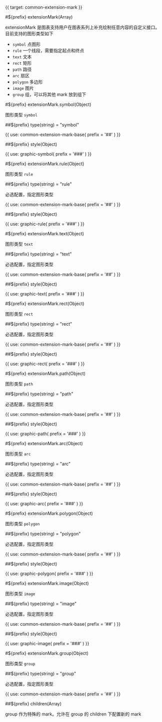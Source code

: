 {{ target: common-extension-mark }}

<!-- IExtensionMarkSpec -->

#${prefix} extensionMark(Array)

extensionMark 是图表支持用户在图表系列上补充绘制任意内容的自定义接口。目前支持的图形类型如下

- `symbol` 点图形
- `rule` 一个线段，需要指定起点和终点
- `text` 文本
- `rect` 矩形
- `path` 路径
- `arc` 扇区
- `polygon` 多边形
- `image` 图片
- `group` 组，可以将其他 mark 放到组下

#${prefix} extensionMark.symbol(Object)

图形类型 `symbol`

##${prefix} type(string) = "symbol"

{{ use: common-extension-mark-base(
  prefix = '##'
) }}

##${prefix} style(Object)

{{ use: graphic-symbol(
  prefix = '###'
) }}

#${prefix} extensionMark.rule(Object)

图形类型 `rule`

##${prefix} type(string) = "rule"

必选配置，指定图形类型

{{ use: common-extension-mark-base(
  prefix = '##'
) }}

##${prefix} style(Object)

{{ use: graphic-rule(
  prefix = '###'
) }}

#${prefix} extensionMark.text(Object)

图形类型 `text`

##${prefix} type(string) = "text"

必选配置，指定图形类型

{{ use: common-extension-mark-base(
  prefix = '##'
) }}

##${prefix} style(Object)

{{ use: graphic-text(
  prefix = '###'
) }}

#${prefix} extensionMark.rect(Object)

图形类型 `rect`

##${prefix} type(string) = "rect"

必选配置，指定图形类型

{{ use: common-extension-mark-base(
  prefix = '##'
) }}

##${prefix} style(Object)

{{ use: graphic-rect(
  prefix = '###'
) }}

#${prefix} extensionMark.path(Object)

图形类型 `path`

##${prefix} type(string) = "path"

必选配置，指定图形类型

{{ use: common-extension-mark-base(
  prefix = '##'
) }}

##${prefix} style(Object)

{{ use: graphic-path(
  prefix = '###'
) }}

#${prefix} extensionMark.arc(Object)

图形类型 `arc`

##${prefix} type(string) = "arc"

必选配置，指定图形类型

{{ use: common-extension-mark-base(
  prefix = '##'
) }}

##${prefix} style(Object)

{{ use: graphic-arc(
  prefix = '###'
) }}

#${prefix} extensionMark.polygon(Object)

图形类型 `polygon`

##${prefix} type(string) = "polygon"

必选配置，指定图形类型

{{ use: common-extension-mark-base(
  prefix = '##'
) }}

##${prefix} style(Object)

{{ use: graphic-polygon(
  prefix = '###'
) }}

#${prefix} extensionMark.image(Object)

图形类型 `image`

##${prefix} type(string) = "image"

必选配置，指定图形类型

{{ use: common-extension-mark-base(
  prefix = '##'
) }}

##${prefix} style(Object)

{{ use: graphic-image(
  prefix = '###'
) }}

#${prefix} extensionMark.group(Object)

图形类型 `group`

##${prefix} type(string) = "group"

必选配置，指定图形类型

{{ use: common-extension-mark-base(
  prefix = '##'
) }}

##${prefix} children(Array)

group 作为特殊的 mark。允许在 group 的 children 下配置新的 mark
